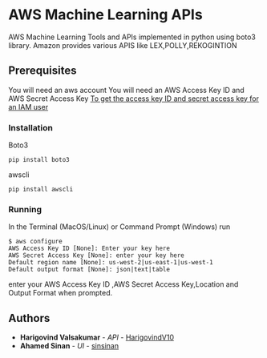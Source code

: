 # AWS Machine Learning APIs
AWS Machine Learning Tools and APIs implemented in python using boto3 library.
Amazon provides various APIS like LEX,POLLY,REKOGINTION

## Prerequisites

You will need an aws account
You will need an AWS Access Key ID and AWS Secret Access Key [To get the access key ID and secret access key for an IAM user](https://docs.aws.amazon.com/cli/latest/userguide/cli-chap-getting-started.html)

### Installation
Boto3

```pip install boto3```

awscli

```pip install awscli```

### Running

In the Terminal (MacOS/Linux) or Command Prompt (Windows) run

```
$ aws configure
AWS Access Key ID [None]: Enter your key here
AWS Secret Access Key [None]: enter your key here
Default region name [None]: us-west-2|us-east-1|us-west-1
Default output format [None]: json|text|table
```

enter your AWS Access Key ID ,AWS Secret Access Key,Location and Output Format when prompted.


## Authors

* **Harigovind Valsakumar** - *API* - [HarigovindV10](https://github.com/HarigovindV10)
* **Ahamed Sinan** - *UI* - [sinsinan](https://github.com/sinsinan)

